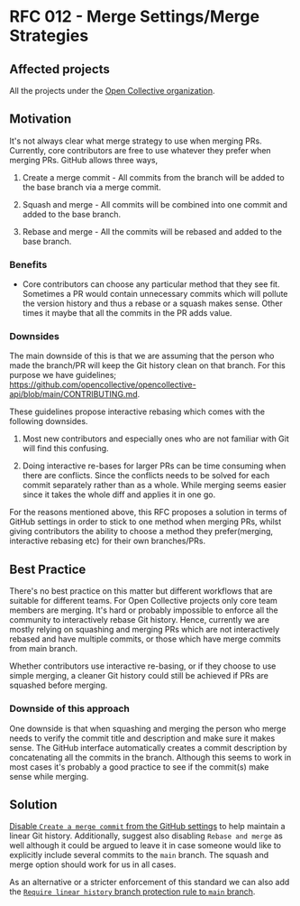 # RFC 012 - Merge Settings/Merge Strategies

## Affected projects

All the projects under the [Open Collective organization](https://github.com/opencollective).

## Motivation

It's not always clear what merge strategy to use when merging PRs. Currently, core contributors are free to use
whatever they prefer when merging PRs. GitHub allows three ways,

1) Create a merge commit - All commits from the branch will be added  to the base branch via a merge commit.

2) Squash and merge - All commits will be combined into one commit and added to the base branch.

3) Rebase and merge - All the commits will be rebased and added to the base branch.

### Benefits

- Core contributors can choose any particular method that they see fit. Sometimes a PR would contain unnecessary 
commits which will pollute the version history and thus a rebase or a squash makes sense. Other times it maybe that
  all the commits in the PR adds value. 
  
### Downsides

The main downside of this is that we are assuming that the person who made the branch/PR will keep the Git history clean
on that branch. For this purpose we have guidelines; https://github.com/opencollective/opencollective-api/blob/main/CONTRIBUTING.md. 

These guidelines propose interactive rebasing which comes with the following downsides.

1) Most new contributors and especially ones who are not familiar with Git will find this confusing.

2) Doing interactive re-bases for larger PRs can be time consuming when there are conflicts. Since the conflicts
needs to be solved for each commit separately rather than as a whole. While merging seems easier since it takes the whole diff
   and applies it in one go.
   
For the reasons mentioned above, this RFC proposes a solution in terms of GitHub settings in order to stick to one method when merging PRs,
whilst giving contributors the ability to choose a method they prefer(merging, interactive rebasing etc) for their own branches/PRs.

## Best Practice

There's no best practice on this matter but different workflows that are suitable for different teams.
For Open Collective projects only core team members are merging. It's hard or probably impossible to enforce all the 
community to interactively rebase Git history. Hence, currently we are mostly relying on squashing and merging PRs which are not 
interactively rebased and have multiple commits, or those which have merge commits from main branch. 

Whether contributors use interactive re-basing, or if they choose to use simple merging, a cleaner Git history could still be 
achieved if PRs are squashed before merging. 

### Downside of this approach

One downside is that when squashing and merging the person who merge needs to verify the commit title and description and make sure
it makes sense. The GitHub interface automatically creates a commit description by concatenating all the commits in the branch. 
Although this seems to work in most cases it's probably a good practice to see if the commit(s) make sense while merging. 

## Solution

[Disable `Create a merge commit` from the GitHub settings](https://docs.github.com/en/github/administering-a-repository/configuring-pull-request-merges/configuring-commit-squashing-for-pull-requests) 
to help maintain a linear Git history. Additionally, suggest also disabling `Rebase and merge` as well although it could be argued to leave it in case someone would like to explicitly include
several commits to the `main` branch. The squash and merge option should work for us in all cases. 

As an alternative or a stricter enforcement of this standard we can also add the [`Require linear history` branch protection rule 
to `main` branch](https://docs.github.com/en/github/administering-a-repository/defining-the-mergeability-of-pull-requests/managing-a-branch-protection-rule).